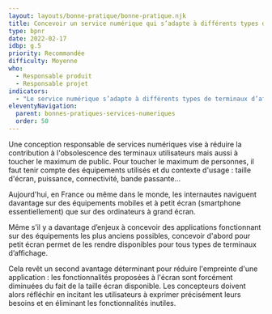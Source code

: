 ```yaml
---
layout: layouts/bonne-pratique/bonne-pratique.njk
title: Concevoir un service numérique qui s’adapte à différents types de terminaux d’affichage
type: bpnr
date: 2022-02-17
idbp: g.5
priority: Recommandée
difficulty: Moyenne
who:
  - Responsable produit
  - Responsable projet
indicators:
  - "Le service numérique s’adapte à différents types de terminaux d’affichage : oui / non"
eleventyNavigation:
  parent: bonnes-pratiques-services-numeriques
  order: 50
---
```


Une conception responsable de services numériques vise à réduire la contribution à l'obsolescence des terminaux utilisateurs mais aussi à toucher le maximum de public. Pour toucher le maximum de personnes, il faut tenir compte des équipements utilisés et du contexte d'usage : taille d'écran, puissance, connectivité, bande passante...

Aujourd'hui, en France ou même dans le monde, les internautes naviguent davantage sur des équipements mobiles et à petit écran (smartphone essentiellement) que sur des ordinateurs à grand écran.

Même s’il y a davantage d’enjeux à concevoir des applications fonctionnant sur des équipements les plus anciens possibles, concevoir d'abord pour petit écran permet de les rendre disponibles pour tous types de terminaux d’affichage.

Cela revêt un second avantage déterminant pour réduire l'empreinte d'une application : les fonctionnalités proposées à l'écran sont forcément diminuées du fait de la taille écran disponible. Les concepteurs doivent alors réfléchir en incitant les utilisateurs à exprimer précisément leurs besoins et en éliminant les fonctionnalités inutiles.

